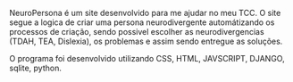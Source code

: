 NeuroPersona é um site desenvolvido para me ajudar no meu TCC. O site segue a logica de criar uma persona neurodivergente automátizando os processos de criação, sendo possivel escolher as neurodivergencias (TDAH, TEA, Dislexia), os problemas e assim sendo entregue as soluções.

O programa foi desenvolvido utilizando CSS, HTML, JAVSCRIPT, DJANGO, sqlite, python.
